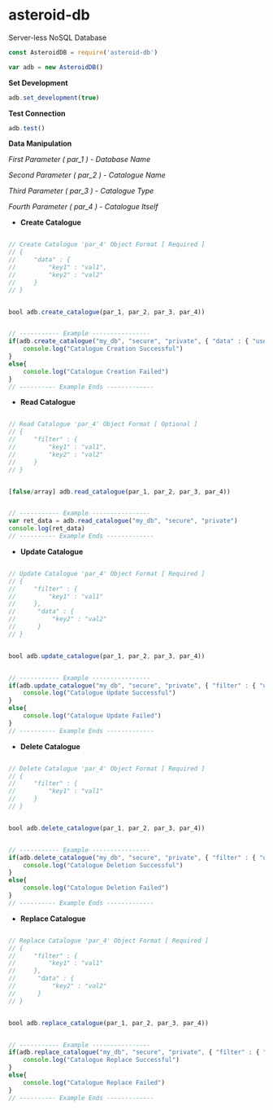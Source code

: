 # asteroid-db
Server-less NoSQL Database

```javascript
const AsteroidDB = require('asteroid-db')

var adb = new AsteroidDB()
```

**Set Development**

```javascript
adb.set_development(true)
```

**Test Connection**

```javascript
adb.test()
```

**Data Manipulation**

*First Parameter ( par_1 ) - Database Name*

*Second Parameter ( par_2 ) - Catalogue Name*

*Third Parameter ( par_3 ) - Catalogue Type*

*Fourth Parameter ( par_4 ) - Catalogue Itself*

 - **Create Catalogue**

```javascript

// Create Catalogue 'par_4' Object Format [ Required ]
// {
//     "data" : {
//         "key1" : "val1",
//         "key2" : "val2"
//     }
// }


bool adb.create_catalogue(par_1, par_2, par_3, par_4))


// ----------- Example ----------------
if(adb.create_catalogue("my_db", "secure", "private", { "data" : { "username" : "hello", "password" : "world" }})){
	console.log("Catalogue Creation Successful")
}
else{
	console.log("Catalogue Creation Failed")
}
// ---------- Example Ends -------------
```


 - **Read Catalogue**

```javascript

// Read Catalogue 'par_4' Object Format [ Optional ]
// {
//     "filter" : {
//         "key1" : "val1",
//         "key2" : "val2"
//     }
// }


[false/array] adb.read_catalogue(par_1, par_2, par_3, par_4))


// ----------- Example ----------------
var ret_data = adb.read_catalogue("my_db", "secure", "private")
console.log(ret_data)
// ---------- Example Ends -------------
```

 - **Update Catalogue**

```javascript

// Update Catalogue 'par_4' Object Format [ Required ]
// {
//     "filter" : {
//         "key1" : "val1"
//     },
//		"data" : {
//			"key2" : "val2"
//		}
// }


bool adb.update_catalogue(par_1, par_2, par_3, par_4))


// ----------- Example ----------------
if(adb.update_catalogue("my_db", "secure", "private", { "filter" : { "username" : "hello" }, "data" : { "password" : "myworld" }})){
	console.log("Catalogue Update Successful")
}
else{
	console.log("Catalogue Update Failed")
}
// ---------- Example Ends -------------
```

 - **Delete Catalogue**

```javascript

// Delete Catalogue 'par_4' Object Format [ Required ]
// {
//     "filter" : {
//         "key1" : "val1"
//     }
// }


bool adb.delete_catalogue(par_1, par_2, par_3, par_4))


// ----------- Example ----------------
if(adb.delete_catalogue("my_db", "secure", "private", { "filter" : { "username" : "hello" }})){
	console.log("Catalogue Deletion Successful")
}
else{
	console.log("Catalogue Deletion Failed")
}
// ---------- Example Ends -------------
```

 - **Replace Catalogue**

```javascript

// Replace Catalogue 'par_4' Object Format [ Required ]
// {
//     "filter" : {
//         "key1" : "val1"
//     },
//		"data" : {
//			"key2" : "val2"
//		}
// }


bool adb.replace_catalogue(par_1, par_2, par_3, par_4))


// ----------- Example ----------------
if(adb.replace_catalogue("my_db", "secure", "private", { "filter" : { "username" : "hello" }, "data" : { "userid" : "hi buddy" }})){
	console.log("Catalogue Replace Successful")
}
else{
	console.log("Catalogue Replace Failed")
}
// ---------- Example Ends -------------
```